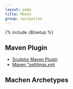 ```yaml
---
layout: page
title: Maven
group: navigation
---
```

{% include JB/setup %}

## Maven Plugin

* [Sculptor Maven Plugin](plugin.html)
* [Maven "setttings.xml](settings.html)

## Machen Archetypes

